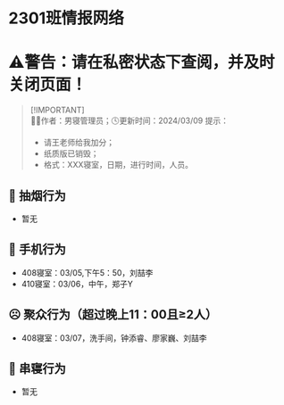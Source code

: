 # 2301班情报网络
# ⚠️警告：请在私密状态下查阅，并及时关闭页面！
> \[!IMPORTANT]\
> 👨‍💻作者：男寝管理员；🕓更新时间：2024/03/09
> 提示：
> 
> - 请王老师给我加分；
> - 纸质版已销毁；
> - 格式：XXX寝室，日期，进行时间，人员。
## 🚬 抽烟行为
- 暂无

## 📱 手机行为
- 408寝室：03/05,下午5：50，刘喆李
- 410寝室：03/06，中午，郑子Y

## ☹ 聚众行为（超过晚上11：00且≥2人）
- 408寝室：03/07，洗手间，钟添睿、廖家巍、刘喆李


## 🚪 串寝行为

- 暂无
